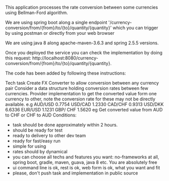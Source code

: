 This application processes the rate conversion between some currencies using Bellman-Ford algorithm.

We are using spring boot along a single endpoint '/currency-conversion/from/{from}/to/{to}/quantity/{quantity}'
which you can trigger by using postman or directly from your web browser

We are using java 8 along apache-maven-3.6.3 and spring 2.5.5 versions.

Once you deployed the service you can check the implementation by doing this request:
http://localhost:8080/currency-conversion/from/{from}/to/{to}/quantity/{quantity}.

The code has been added by following these instructions:

Tech task
Create FX Converter to allow conversion between any currency pair
Consider a data structure holding conversion rates between few currencies. Provider
implementation to get the converted value form one currency to other, note the
conversion rate for these may not be directly available.
e.g
AUD/USD 0.7754
USD/CAD 1.2330
CAD/CHF 0.9313
USD/DKK 6.6336
EUR/USD 1.1231
GBP/ CHF 1.5620
eg Get converted value from AUD to CHF or CHF to AUD
Conditions:
- task should be done approximately within 2 hours.
- should be ready for test
- ready to delivery to other dev team
- ready for fast/easy run
- simple for using
- rates should by dynamical
- you can choose all techs and features you want: no-frameworks at all, spring boot,
  gradle, maven, guava, java 8 etc. You are absolutely free
- ui command line is ok, rest is ok, web form is ok, what you want and fit
- please, don't push task and implementation in public source